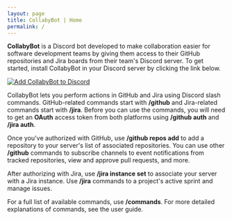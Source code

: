```yaml
---
layout: page
title: CollabyBot | Home
permalink: /
---
```

**CollabyBot** is a Discord bot developed to make collaboration easier for software development teams by giving them access to their GitHub repositories and Jira boards from their team's Discord server. To get started, install CollabyBot in your Discord server by clicking the link below.

[![Add CollabyBot to Discord](https://img.shields.io/badge/Add%20CollabyBot-Discord-0052CC?style=flat&logo=discordstatic/v1?message=CollabyBot&logo=discord&color=5865F2)](https://discord.com/login?redirect_to=%2Foauth2%2Fauthorize%3Fclient_id%3D1022914261086900255%26permissions%3D535260818496%26scope%3Dbot)

CollabyBot lets you perform actions in GitHub and Jira using Discord slash commands. GitHub-related commands start with **/github** and Jira-related commands start with **/jira**. Before you can use the commands, you will need to get an **OAuth** access token from both platforms using **/github auth** and **/jira auth**.

Once you've authorized with GitHub, use **/github repos add** to add a repository to your server's list of associated repositories. You can use other **/github** commands to subscribe channels to event notifications from tracked repositories, view and approve pull requests, and more.

After authorizing with Jira, use **/jira instance set** to associate your server with a Jira instance. Use **/jira** commands to a project's active sprint and manage issues.

For a full list of available commands, use **/commands**. For more detailed explanations of commands, see the user guide.
